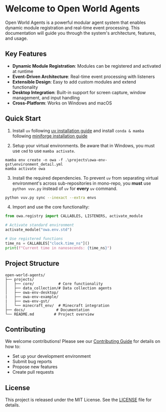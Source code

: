 # Welcome to Open World Agents

Open World Agents is a powerful modular agent system that enables dynamic module registration and real-time event processing. This documentation will guide you through the system's architecture, features, and usage.

## Key Features

- **Dynamic Module Registration**: Modules can be registered and activated at runtime
- **Event-Driven Architecture**: Real-time event processing with listeners
- **Extensible Design**: Easy to add custom modules and extend functionality
- **Desktop Integration**: Built-in support for screen capture, window management, and input handling
- **Cross-Platform**: Works on Windows and macOS

## Quick Start

1. Install `uv` following [uv installation guide](https://docs.astral.sh/uv/getting-started/installation/) and install `conda & mamba` following [miniforge installation guide](https://github.com/conda-forge/miniforge?tab=readme-ov-file#install)

2. Setup your virtual environments. Be aware that in Windows, you must use `cmd` to use `mamba activate`.

```
mamba env create -n owa -f .\projects\owa-env-gst\environment_detail.yml
mamba activate owa
```

3. Install the required dependencies. To prevent `uv` from separating virtual environment's across sub-repositories in mono-repo, you **must** use `python vuv.py` instead of `uv` for **every** `uv` command.

```bash
python vuv.py sync --inexact --extra envs
```

4. Import and use the core functionality:

```python
from owa.registry import CALLABLES, LISTENERS, activate_module

# Activate standard environment
activate_module("owa.env.std")

# Use registered functions
time_ns = CALLABLES["clock.time_ns"]()
print(f"Current time in nanoseconds: {time_ns}")
```

## Project Structure

```
open-world-agents/
├── projects/
│   ├── core/           # Core functionality
│   ├── data_collection/# Data collection agents
│   ├── owa-env-desktop/
|   ├── owa-env-example/
|   ├── owa-env-gst/
│   └── minecraft_env/  # Minecraft integration
├── docs/              # Documentation
└── README.md         # Project overview
```

## Contributing

We welcome contributions! Please see our [Contributing Guide](contributing.md) for details on how to:

- Set up your development environment
- Submit bug reports
- Propose new features
- Create pull requests

## License

This project is released under the MIT License. See the [LICENSE](https://github.com/yourusername/open-world-agents/blob/main/LICENSE) file for details.
